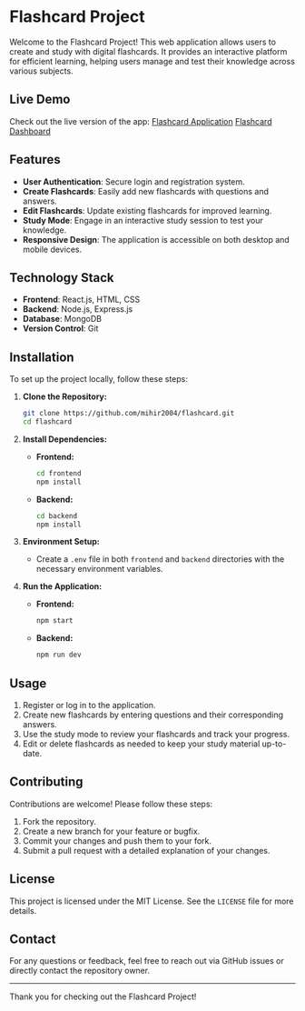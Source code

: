 # Flashcard Project

Welcome to the Flashcard Project! This web application allows users to create and study with digital flashcards. It provides an interactive platform for efficient learning, helping users manage and test their knowledge across various subjects.

## Live Demo

Check out the live version of the app: [Flashcard Application](https://flashcard-tuf-swe.vercel.app/)
[Flashcard Dashboard](https://flashcard-tuf-swe.vercel.app/admin)

## Features

- **User Authentication**: Secure login and registration system.
- **Create Flashcards**: Easily add new flashcards with questions and answers.
- **Edit Flashcards**: Update existing flashcards for improved learning.
- **Study Mode**: Engage in an interactive study session to test your knowledge.
- **Responsive Design**: The application is accessible on both desktop and mobile devices.

## Technology Stack

- **Frontend**: React.js, HTML, CSS
- **Backend**: Node.js, Express.js
- **Database**: MongoDB
- **Version Control**: Git

## Installation

To set up the project locally, follow these steps:

1. **Clone the Repository:**

   ```bash
   git clone https://github.com/mihir2004/flashcard.git
   cd flashcard
   ```

2. **Install Dependencies:**

   - **Frontend:**
     ```bash
     cd frontend
     npm install
     ```
   - **Backend:**
     ```bash
     cd backend
     npm install
     ```

3. **Environment Setup:**

   - Create a `.env` file in both `frontend` and `backend` directories with the necessary environment variables.

4. **Run the Application:**

   - **Frontend:**
     ```bash
     npm start
     ```
   - **Backend:**
     ```bash
     npm run dev
     ```

## Usage

1. Register or log in to the application.
2. Create new flashcards by entering questions and their corresponding answers.
3. Use the study mode to review your flashcards and track your progress.
4. Edit or delete flashcards as needed to keep your study material up-to-date.

## Contributing

Contributions are welcome! Please follow these steps:

1. Fork the repository.
2. Create a new branch for your feature or bugfix.
3. Commit your changes and push them to your fork.
4. Submit a pull request with a detailed explanation of your changes.

## License

This project is licensed under the MIT License. See the `LICENSE` file for more details.

## Contact

For any questions or feedback, feel free to reach out via GitHub issues or directly contact the repository owner.

---

Thank you for checking out the Flashcard Project!
